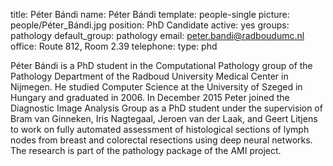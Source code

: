 title: Péter Bándi
name: Péter Bándi
template: people-single
picture: people/Péter_Bándi.jpg
position: PhD Candidate
active: yes
groups: pathology
default_group: pathology
email: peter.bandi@radboudumc.nl
office: Route 812, Room 2.39
telephone:
type: phd

Péter Bándi is a PhD student in the Computational Pathology group of the Pathology Department of the Radboud University Medical Center in Nijmegen. He studied Computer Science at the University of Szeged in Hungary and graduated in 2006. In December 2015 Peter joined the Diagnostic Image Analysis Group as a PhD student under the supervision of Bram van Ginneken, Iris Nagtegaal, Jeroen van der Laak, and Geert Litjens to work on fully automated assessment of histological sections of lymph nodes from breast and colorectal resections using deep neural networks. The research is part of the pathology package of the AMI project.
